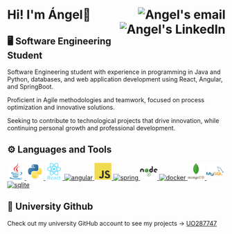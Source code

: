 <h1 align="left">Hi! I'm Ángel👋
  <a href="mailto:angelmlt03@gmail.com">
    <img align="right" alt="Angel's email" src="https://img.shields.io/badge/Email-blue?style=flat&logo=gmail&logoColor=black" />
  </a>
  <a href="https://www.linkedin.com/in/angelmlt/">
    <img align="right" alt="Angel's LinkedIn" src="https://img.shields.io/badge/LinkedIn-blue?style=flat&logo=linkedin&logoColor=black" />
  </a>
</h1>

## 🖥️ **Software Engineering Student**

<p>Software Engineering student with experience in programming in Java and Python, databases, and web application development using React, Angular, and SpringBoot.</p>
<p>Proficient in Agile methodologies and teamwork, focused on process optimization and innovative solutions.</p>
<p>Seeking to contribute to technological projects that drive innovation, while continuing personal growth and professional development.</p>

## ⚙️ **Languages and Tools**

  <a href="https://www.java.com" target="_blank" rel="noreferrer">
    <img src="https://raw.githubusercontent.com/devicons/devicon/master/icons/java/java-original.svg" alt="java" width="40" height="40" />
  </a>
  <a href="https://www.python.org" target="_blank" rel="noreferrer">
    <img src="https://raw.githubusercontent.com/devicons/devicon/master/icons/python/python-original.svg" alt="python" width="40" height="40" />
  </a>
  <a href="https://reactjs.org/" target="_blank" rel="noreferrer">
    <img src="https://raw.githubusercontent.com/devicons/devicon/master/icons/react/react-original-wordmark.svg" alt="react" width="40" height="40" />
  </a>
  <a href="https://angular.dev/" target="_blank" rel="noreferrer">
    <img src="https://icongr.am/devicon/angularjs-original.svg?size=128&color=currentColor" alt="angular" width="40" height="40" />
  </a>
   <a href="https://developer.mozilla.org/en-US/docs/Web/JavaScript" target="_blank" rel="noreferrer">
    <img src="https://raw.githubusercontent.com/devicons/devicon/master/icons/javascript/javascript-original.svg" alt="javascript" width="40" height="40" />
  </a>
  <a href="https://spring.io/" target="_blank" rel="noreferrer">
    <img src="https://www.vectorlogo.zone/logos/springio/springio-icon.svg" alt="spring" width="40" height="40" />
  </a>
  <a href="https://nodejs.org" target="_blank" rel="noreferrer">
    <img src="https://raw.githubusercontent.com/devicons/devicon/master/icons/nodejs/nodejs-original-wordmark.svg" alt="nodejs" width="40" height="40" />
  </a>
  <a href="https://www.docker.com/" target="_blank" rel="noreferrer">
    <img src="https://icongr.am/devicon/docker-original.svg?size=128&color=currentColor" alt="docker" width="40" height="40" />
  </a>
  <a href="https://www.mongodb.com/" target="_blank" rel="noreferrer">
    <img src="https://raw.githubusercontent.com/devicons/devicon/master/icons/mongodb/mongodb-original-wordmark.svg" alt="mongodb" width="40" height="40" />
  </a>
  <a href="https://www.mysql.com/" target="_blank" rel="noreferrer">
    <img src="https://raw.githubusercontent.com/devicons/devicon/master/icons/mysql/mysql-original-wordmark.svg" alt="mysql" width="40" height="40" />
  </a>
  <a href="https://www.sqlite.org/" target="_blank" rel="noreferrer">
    <img src="https://www.vectorlogo.zone/logos/sqlite/sqlite-icon.svg" alt="sqlite" width="40" height="40" />
  </a>

## 🏫 **University Github**
<p>Check out my university GitHub account to see my projects -> <a href="https://github.com/UO287747" target="_blank" rel="noreferrer">UO287747</a></p>
